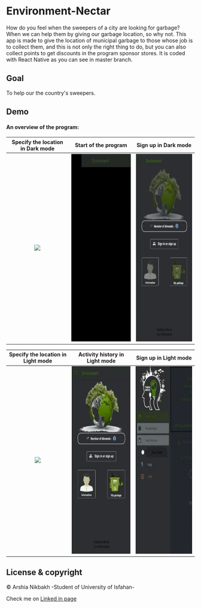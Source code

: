 # Environment-Nectar
How do you feel when the sweepers of a city are looking for garbage? When we can help them by giving our garbage location, so why not. This app is made to give the location of municipal garbage to those whose job is to collect them, and this is not only the right thing to do, but you can also collect points to get discounts in the program sponsor stores. It is coded with React Native as you can see in master branch.

## Goal
To help our the country's sweepers.

## Demo
#### An overview of the program:
|Specify the location in Dark mode|Start of the program|Sign up in Dark mode|
|:-----------:|:-----:|:---------:|
|<img src="garbage%20prioject%20gifs/SelectGarbageDark.gif" height="500">|<img src="garbage%20prioject%20gifs/StartAppDark.gif" height="500">|<img src="garbage%20prioject%20gifs/SignInOrSighnUpDark.gif" height="500">|

|Specify the location in Light mode|Activity history in Light mode|Sign up in Light mode|
|:-----------:|:-----:|:---------:|
|<img src="garbage%20prioject%20gifs/SelectGarbageKight.gif" height="500">|<img src="garbage%20prioject%20gifs/StartAppAndHistoryLight.gif" height="500">|<img src="garbage%20prioject%20gifs/SignInOrSighnUpLight.gif" height="500">|


## License & copyright

© Arshia Nikbakh -Student of University of Isfahan-

Check me on [Linked in page](https://www.linkedin.com/in/arshia-nikbakht)
